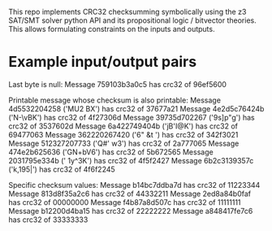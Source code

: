 This repo implements CRC32 checksumming symbolically using the z3 SAT/SMT solver python API and its propositional logic / bitvector theories.
This allows formulating constraints on the inputs and outputs.

# Example input/output pairs

Last byte is null:
Message 759103b3a0c5 has crc32 of 96ef5600

Printable message whose checksum is also printable:
Message 4d5532204258 ('MU2 BX') has crc32 of 37677a21
Message 4e2d5c76424b ('N-\vBK') has crc32 of 4f27306d
Message 39735d702267 ('9s]p"g') has crc32 of 3537602d
Message 6a422749404b ('jB'I@K') has crc32 of 69477063
Message 362220267420 ('6" &t ') has crc32 of 342f3021
Message 512327207733 ('Q#' w3') has crc32 of 2a777065
Message 474e2b625636 ('GN+bV6') has crc32 of 5b672565
Message 2031795e334b (' 1y^3K') has crc32 of 4f5f2427
Message 6b2c3139357c ('k,195|') has crc32 of 4f6f2245

Specific checksum values:
Message b14bc7ddba7d has crc32 of 11223344
Message 813d8f35a2c6 has crc32 of 44332211
Message 2ed8a84b0faf has crc32 of 00000000
Message f4b87a8d507c has crc32 of 11111111
Message b12200d4ba15 has crc32 of 22222222
Message a848417fe7c6 has crc32 of 33333333
